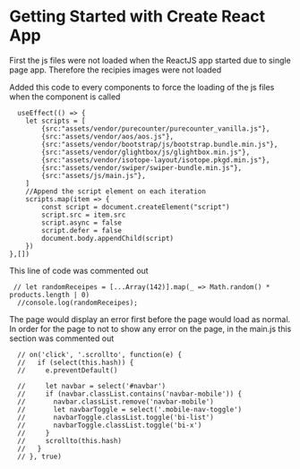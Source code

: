 # Getting Started with Create React App

First the js files were not loaded when the ReactJS app started due to single page app. Therefore the recipies images were not loaded

Added this code to every components to force the loading of the js files when the component is called
```
  useEffect(() => {
    let scripts = [
        {src:"assets/vendor/purecounter/purecounter_vanilla.js"},
        {src:"assets/vendor/aos/aos.js"},
        {src:"assets/vendor/bootstrap/js/bootstrap.bundle.min.js"},
        {src:"assets/vendor/glightbox/js/glightbox.min.js"},
        {src:"assets/vendor/isotope-layout/isotope.pkgd.min.js"},
        {src:"assets/vendor/swiper/swiper-bundle.min.js"},
        {src:"assets/js/main.js"},
    ]
    //Append the script element on each iteration
    scripts.map(item => { 
        const script = document.createElement("script")
        script.src = item.src
        script.async = false
        script.defer = false
        document.body.appendChild(script)
    }) 
},[])
```
This line of code was commented out
```
 // let randomReceipes = [...Array(142)].map(_ => Math.random() * products.length | 0)
  //console.log(randomReceipes);
```

The page would display an error first before the page would load as normal. In order for the page to not to show any error on the page, in the main.js this section was commented out

```
  // on('click', '.scrollto', function(e) {
  //   if (select(this.hash)) {
  //     e.preventDefault()

  //     let navbar = select('#navbar')
  //     if (navbar.classList.contains('navbar-mobile')) {
  //       navbar.classList.remove('navbar-mobile')
  //       let navbarToggle = select('.mobile-nav-toggle')
  //       navbarToggle.classList.toggle('bi-list')
  //       navbarToggle.classList.toggle('bi-x')
  //     }
  //     scrollto(this.hash)
  //   }
  // }, true)
```
